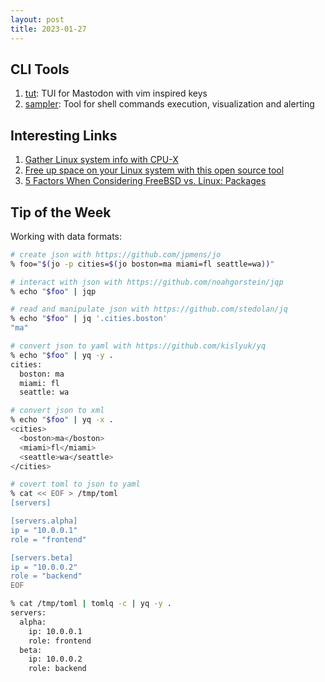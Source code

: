 ```yaml
---
layout: post
title: 2023-01-27
---
```


## CLI Tools

1. [tut](https://github.com/RasmusLindroth/tut): TUI for Mastodon with vim inspired keys
2. [sampler](https://github.com/sqshq/sampler): Tool for shell commands execution, visualization and alerting

## Interesting Links

1. [Gather Linux system info with CPU-X](https://www.redhat.com/sysadmin/cpux-linux-system-info)
2. [Free up space on your Linux system with this open source tool](https://www.redhat.com/sysadmin/free-storage-space-linux)
3. [5 Factors When Considering FreeBSD vs. Linux: Packages](https://klarasystems.com/articles/freebsd-vs-linux-5-factors-when-considering-freebsd-vs-linux-package-management/)

## Tip of the Week

Working with data formats:

```sh
# create json with https://github.com/jpmens/jo
% foo="$(jo -p cities=$(jo boston=ma miami=fl seattle=wa))"

# interact with json with https://github.com/noahgorstein/jqp
% echo "$foo" | jqp

# read and manipulate json with https://github.com/stedolan/jq
% echo "$foo" | jq '.cities.boston'
"ma"

# convert json to yaml with https://github.com/kislyuk/yq
% echo "$foo" | yq -y .
cities:
  boston: ma
  miami: fl
  seattle: wa

# convert json to xml
% echo "$foo" | yq -x .
<cities>
  <boston>ma</boston>
  <miami>fl</miami>
  <seattle>wa</seattle>
</cities>

# covert toml to json to yaml
% cat << EOF > /tmp/toml
[servers]

[servers.alpha]
ip = "10.0.0.1"
role = "frontend"

[servers.beta]
ip = "10.0.0.2"
role = "backend"
EOF

% cat /tmp/toml | tomlq -c | yq -y .
servers:
  alpha:
    ip: 10.0.0.1
    role: frontend
  beta:
    ip: 10.0.0.2
    role: backend
```
